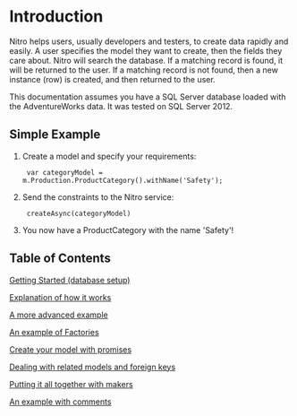 # Introduction #

Nitro helps users, usually developers and testers, to create data rapidly and easily.  A user specifies the model they want to create, then the fields they care about.  Nitro will search the database.  If a matching record is found, it will be returned to the user.  If a matching record is not found, then a new instance (row) is created, and then returned to the user.


This documentation assumes you have a SQL Server database loaded with the AdventureWorks data.  It was tested on SQL Server 2012.

## Simple Example ##

1. Create a model and specify your requirements:

        var categoryModel = m.Production.ProductCategory().withName('Safety');

2. Send the constraints to the Nitro service:

        createAsync(categoryModel)

3. You now have a ProductCategory with the name 'Safety'!


## Table of Contents ##

[Getting Started (database setup)](getting_started.md)

[Explanation of how it works](example1_explained.md)

[A more advanced example](example2_explained.md)

[An example of Factories](factories.md)

[Create your model with promises](promise_example.md)

[Dealing with related models and foreign keys](relationships.md)

[Putting it all together with makers](makers.md)

[An example with comments](completeProduct_annotated.md)

